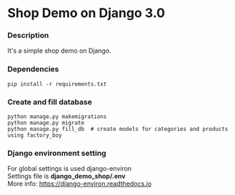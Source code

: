# Shop Demo on Django 3.0

### Description
It's a simple shop demo on Django.

### Dependencies
~~~~
pip install -r requirements.txt
~~~~

### Create and fill database
~~~~
python manage.py makemigrations
python manage.py migrate
python manage.py fill_db  # create models for categories and products using factory_boy 
~~~~

### Django environment setting
For global settings is used django-environ<br>
Settings file is **django_demo_shop/.env**<br>
More info: https://django-environ.readthedocs.io